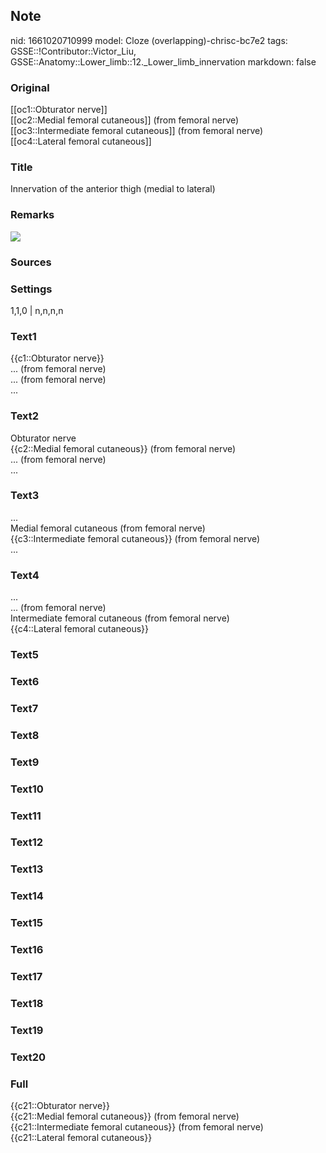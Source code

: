 ## Note
nid: 1661020710999
model: Cloze (overlapping)-chrisc-bc7e2
tags: GSSE::!Contributor::Victor_Liu, GSSE::Anatomy::Lower_limb::12._Lower_limb_innervation
markdown: false

### Original
<div>
  [[oc1::Obturator nerve]]
</div>
<div>
  [[oc2::Medial femoral cutaneous]] (from femoral nerve)
</div>
<div>
  [[oc3::Intermediate femoral cutaneous]] (from femoral nerve)
</div>
<div>
  [[oc4::Lateral femoral cutaneous]]
</div>

### Title
Innervation of the anterior thigh (medial to lateral)

### Remarks
<img src="paste-70cb67295063f461910c26ac5574da2743c0dec3.jpg">

### Sources


### Settings
1,1,0 | n,n,n,n

### Text1
<div>
  {{c1::Obturator nerve}}
</div>
<div>
  ... (from femoral nerve)
</div>
<div>
  ... (from femoral nerve)
</div>
<div>
  ...
</div>

### Text2
<div>
  Obturator nerve
</div>
<div>
  {{c2::Medial femoral cutaneous}} (from femoral nerve)
</div>
<div>
  ... (from femoral nerve)
</div>
<div>
  ...
</div>

### Text3
<div>
  ...
</div>
<div>
  Medial femoral cutaneous (from femoral nerve)
</div>
<div>
  {{c3::Intermediate femoral cutaneous}} (from femoral nerve)
</div>
<div>
  ...
</div>

### Text4
<div>
  ...
</div>
<div>
  ... (from femoral nerve)
</div>
<div>
  Intermediate femoral cutaneous (from femoral nerve)
</div>
<div>
  {{c4::Lateral femoral cutaneous}}
</div>

### Text5


### Text6


### Text7


### Text8


### Text9


### Text10


### Text11


### Text12


### Text13


### Text14


### Text15


### Text16


### Text17


### Text18


### Text19


### Text20


### Full
<div>
  {{c21::Obturator nerve}}
</div>
<div>
  {{c21::Medial femoral cutaneous}} (from femoral nerve)
</div>
<div>
  {{c21::Intermediate femoral cutaneous}} (from femoral nerve)
</div>
<div>
  {{c21::Lateral femoral cutaneous}}
</div>
